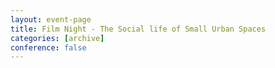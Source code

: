 ```yaml
---
layout: event-page
title: Film Night - The Social life of Small Urban Spaces
categories: [archive]
conference: false
---
```






